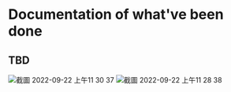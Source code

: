 # Documentation of what've been done
## TBD

![截圖 2022-09-22 上午11 30 37](https://user-images.githubusercontent.com/22648364/191789644-f70b3d24-653b-4f02-a565-e4304c1eb170.png)
![截圖 2022-09-22 上午11 28 38](https://user-images.githubusercontent.com/22648364/191789659-72e5a825-9f99-4357-ab43-360243999757.png)
